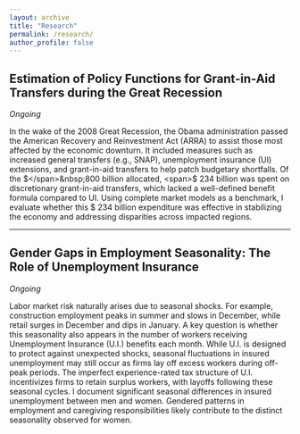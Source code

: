 ```yaml
---
layout: archive
title: "Research"
permalink: /research/
author_profile: false
---
```


## Estimation of Policy Functions for Grant-in-Aid Transfers during the Great Recession
*Ongoing*

In the wake of the 2008 Great Recession, the Obama administration passed the American Recovery and Reinvestment Act (ARRA) to assist those most affected by the economic downturn. It included measures such as increased general transfers (e.g., SNAP), unemployment insurance (UI) extensions, and grant-in-aid transfers to help patch budgetary shortfalls. Of the <span>$</span>&nbsp;800 billion allocated, <span>$</span>&nbsp;234 billion was spent on discretionary grant-in-aid transfers, which lacked a well-defined benefit formula compared to UI. Using complete market models as a benchmark, I evaluate whether this <span>$</span>&nbsp;234 billion expenditure was effective in stabilizing the economy and addressing disparities across impacted regions.


---

## Gender Gaps in Employment Seasonality: The Role of Unemployment Insurance
*Ongoing*

Labor market risk naturally arises due to seasonal shocks. For example, construction employment peaks in summer and slows in December, while retail surges in December and dips in January. A key question is whether this seasonality also appears in the number of workers receiving Unemployment Insurance (U.I.) benefits each month. While U.I. is designed to protect against unexpected shocks, seasonal fluctuations in insured unemployment may still occur as firms lay off excess workers during off-peak periods. The imperfect experience-rated tax structure of U.I. incentivizes firms to retain surplus workers, with layoffs following these seasonal cycles. I document significant seasonal differences in insured unemployment between men and women. Gendered patterns in employment and caregiving responsibilities likely contribute to the distinct seasonality observed for women.
